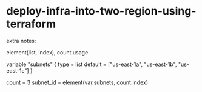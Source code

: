 # deploy-infra-into-two-region-using-terraform

extra notes:
 
element(list, index), count usage 

variable "subnets" {
   type = list
   default = ["us-east-1a", "us-east-1b", "us-east-1c"]
 }
 
 count = 3
 subnet_id = element(var.subnets, count.index)
 
 

